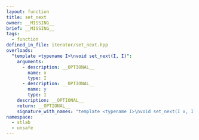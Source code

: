 ```yaml
---
layout: function
title: set_next
owner: __MISSING__
brief: __MISSING__
tags:
  - function
defined_in_file: iterator/set_next.hpp
overloads:
  "template <typename I>\nvoid set_next(I, I)":
    arguments:
      - description: __OPTIONAL__
        name: x
        type: I
      - description: __OPTIONAL__
        name: y
        type: I
    description: __OPTIONAL__
    return: __OPTIONAL__
    signature_with_names: "template <typename I>\nvoid set_next(I x, I y)"
namespace:
  - stlab
  - unsafe
---
```

